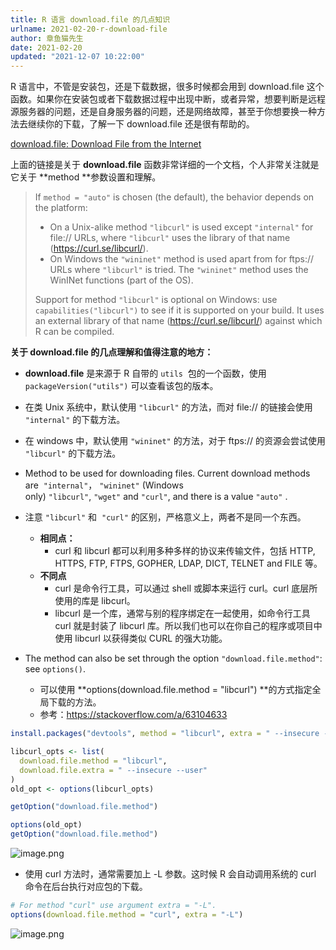 ```yaml
---
title: R 语言 download.file 的几点知识
urlname: 2021-02-20-r-download-file
author: 章鱼猫先生
date: 2021-02-20
updated: "2021-12-07 10:22:00"
---
```


R 语言中，不管是安装包，还是下载数据，很多时候都会用到 download.file 这个函数。如果你在安装包或者下载数据过程中出现中断，或者异常，想要判断是远程源服务器的问题，还是自身服务器的问题，还是网络故障，甚至于你想要换一种方法去继续你的下载，了解一下 download.file 还是很有帮助的。

[download.file: Download File from the Internet](https://rdrr.io/r/utils/download.file.html)

上面的链接是关于 **download.file** 函数非常详细的一个文档，个人非常关注就是它关于 \*\*method \*\*参数设置和理解。

> If `method = "auto"` is chosen (the default), the behavior depends on the platform:
>
> - On a Unix-alike method `"libcurl"` is used except `"internal"` for file:// URLs, where `"libcurl"` uses the library of that name (<https://curl.se/libcurl/>).
> - On Windows the `"wininet"` method is used apart from for ftps\:// URLs where `"libcurl"` is tried. The `"wininet"` method uses the WinINet functions (part of the OS).
>
> Support for method `"libcurl"` is optional on Windows: use `capabilities("libcurl")` to see if it is supported on your build. It uses an external library of that name (<https://curl.se/libcurl/>) against which R can be compiled.

**关于 download.file 的几点理解和值得注意的地方：**

- **download.file** 是来源于 R 自带的 `utils`  包的一个函数，使用 `packageVersion("utils")` 可以查看该包的版本。

- 在类 Unix 系统中，默认使用 `"libcurl"` 的方法，而对 file:// 的链接会使用 `"internal"` 的下载方法。

- 在 windows 中，默认使用 `"wininet"` 的方法，对于 ftps\:// 的资源会尝试使用 `"libcurl"` 的下载方法。

- Method to be used for downloading files. Current download methods are  `"internal"`， `"wininet"` (Windows only) `"libcurl"`, `"wget"` and `"curl"`, and there is a value `"auto"` .

- 注意 `"libcurl"` 和  `"curl"` 的区别，严格意义上，两者不是同一个东西。

  - **相同点：**
    - curl 和 libcurl 都可以利用多种多样的协议来传输文件，包括 HTTP, HTTPS, FTP, FTPS, GOPHER, LDAP, DICT, TELNET and FILE 等。
  - **不同点**
    - curl 是命令行工具，可以通过 shell 或脚本来运行 curl。curl 底层所使用的库是 libcurl。
    - libcurl 是一个库，通常与别的程序绑定在一起使用，如命令行工具 curl 就是封装了 libcurl 库。所以我们也可以在你自己的程序或项目中使用 libcurl 以获得类似 CURL 的强大功能。

- The method can also be set through the option `"download.file.method"`: see `options()`.

  - 可以使用 \*\*options(download.file.method = "libcurl") \*\*的方式指定全局下载的方法。
  - 参考：<https://stackoverflow.com/a/63104633>

```r
install.packages("devtools", method = "libcurl", extra = " --insecure --user")

libcurl_opts <- list(
  download.file.method = "libcurl",
  download.file.extra = " --insecure --user"
)
old_opt <- options(libcurl_opts)

getOption("download.file.method")

options(old_opt)
getOption("download.file.method")
```

![image.png](https://shub.weiyan.tech/yuque/elog-cookbook-img/FpMVz5NAdqvK7DdK8zMMIkKZIbhd.png)

- 使用 curl 方法时，通常需要加上 -L 参数。这时候 R 会自动调用系统的 curl 命令在后台执行对应包的下载。

```r
# For method "curl" use argument extra = "-L".
options(download.file.method = "curl", extra = "-L")
```

![image.png](https://shub.weiyan.tech/yuque/elog-cookbook-img/FuApwtzylYe69akxEZhm0C1phg5h.png)
